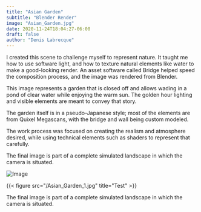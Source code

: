 ```yaml
---
title: "Asian Garden"
subtitle: "Blender Render"
image: "Asian_Garden.jpg"
date: 2020-11-24T18:04:27-06:00
draft: false
author: "Denis Labrecque"
---
```

I created this scene to challenge myself to represent nature. It taught me how to use software light, and how to texture natural elements like water to make a good-looking render. An asset software called Bridge helped speed the composition process, and the image was rendered from Blender.

This image represents a garden that is closed off and allows wading in a pond of clear water while enjoying the warm sun. The golden hour lighting and visible elements are meant to convey that story.

The garden itself is in a pseudo-Japanese style; most of the elements are from Quixel Megascans, with the bridge and wall being custom modeled.

The work process was focused on creating the realism and atmosphere desired, while using technical elements such as shaders to represent that carefully.

The final image is part of a complete simulated landscape in which the camera is situated.

![Image](/Asian_Garden_1.jpg)

{{< figure src="/Asian_Garden_1.jpg" title="Test" >}}

The final image is part of a complete simulated landscape in which the camera is situated.